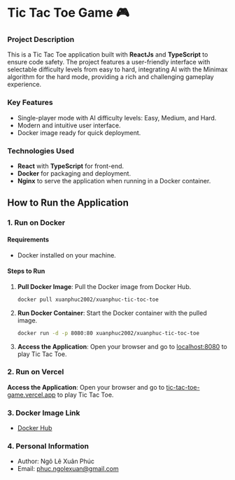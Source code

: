 # Tic Tac Toe Game 🎮

### Project Description

This is a Tic Tac Toe application built with **ReactJs** and **TypeScript** to ensure code safety. The project features a user-friendly interface with selectable difficulty levels from easy to hard, integrating AI with the Minimax algorithm for the hard mode, providing a rich and challenging gameplay experience.

### Key Features

- Single-player mode with AI difficulty levels: Easy, Medium, and Hard.
- Modern and intuitive user interface.
- Docker image ready for quick deployment.

### Technologies Used

- **React** with **TypeScript** for front-end.
- **Docker** for packaging and deployment.
- **Nginx** to serve the application when running in a Docker container.

## How to Run the Application

### 1. Run on Docker

#### Requirements

- Docker installed on your machine.

#### Steps to Run

1. **Pull Docker Image**: Pull the Docker image from Docker Hub.

   ```bash
   docker pull xuanphuc2002/xuanphuc-tic-toc-toe
   ```

2. **Run Docker Container**: Start the Docker container with the pulled image.

   ```bash
   docker run -d -p 8080:80 xuanphuc2002/xuanphuc-tic-toc-toe
   ```

3. **Access the Application**: Open your browser and go to [localhost:8080](http://localhost:8080) to play Tic Tac Toe.

### 2. Run on Vercel

**Access the Application**: Open your browser and go to <a href="https://draphony-tic-toc-toe.vercel.app/" target="_blank">tic-tac-toe-game.vercel.app</a> to play Tic Tac Toe.

### 3. Docker Image Link

- <a href="https://hub.docker.com/r/xuanphuc2002/xuanphuc-tic-toc-toe" target="_blank">Docker Hub</a>

### 4. Personal Information

- Author: Ngô Lê Xuân Phúc
- Email: phuc.ngolexuan@gmail.com
